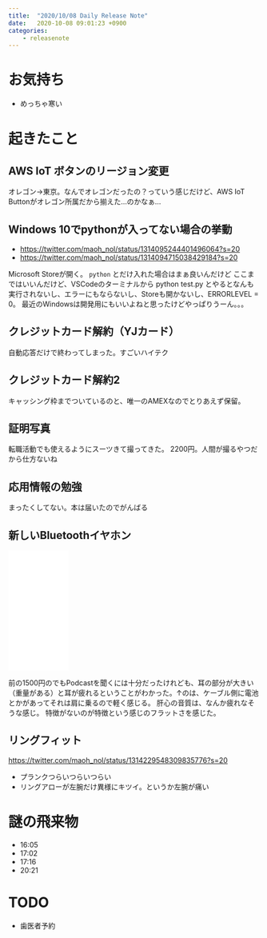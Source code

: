 ```yaml
---
title:  "2020/10/08 Daily Release Note"
date:   2020-10-08 09:01:23 +0900
categories:
	- releasenote
---
```


# お気持ち

* めっちゃ寒い

# 起きたこと

## AWS IoT ボタンのリージョン変更

オレゴン→東京。なんでオレゴンだったの？っていう感じだけど、AWS IoT Buttonがオレゴン所属だから揃えた…のかなぁ…

## Windows 10でpythonが入ってない場合の挙動

* https://twitter.com/maoh_nol/status/1314095244401496064?s=20
* https://twitter.com/maoh_nol/status/1314094715038429184?s=20

Microsoft Storeが開く。 `python` とだけ入れた場合はまぁ良いんだけど
ここまではいいんだけど、VSCodeのターミナルから python test.py とやるとなんも実行されないし、エラーにもならないし、Storeも開かないし、ERRORLEVEL = 0。
最近のWindowsは開発用にもいいよねと思ったけどやっぱりうーん。。。

## クレジットカード解約（YJカード）

自動応答だけで終わってしまった。すごいハイテク

## クレジットカード解約2

キャッシング枠までついているのと、唯一のAMEXなのでとりあえず保留。

## 証明写真

転職活動でも使えるようにスーツきて撮ってきた。 2200円。人間が撮るやつだから仕方ないね

## 応用情報の勉強

まったくしてない。本は届いたのでがんばる

## 新しいBluetoothイヤホン

<iframe style="width:120px;height:240px;" marginwidth="0" marginheight="0" scrolling="no" frameborder="0" src="//rcm-fe.amazon-adsystem.com/e/cm?lt1=_blank&bc1=000000&IS2=1&bg1=FFFFFF&fc1=000000&lc1=0000FF&t=yakumo07-22&language=ja_JP&o=9&p=8&l=as4&m=amazon&f=ifr&ref=as_ss_li_til&asins=B07SR8HSZS&linkId=a2a452049a5ce46c42389563f05c933d"></iframe>

前の1500円のでもPodcastを聞くには十分だったけれども、耳の部分が大きい（重量がある）と耳が疲れるということがわかった。↑のは、ケーブル側に電池とかがあってそれは肩に乗るので軽く感じる。
肝心の音質は、なんか疲れなそうな感じ。 特徴がないのが特徴という感じのフラットさを感じた。

## リングフィット

https://twitter.com/maoh_nol/status/1314229548309835776?s=20

* プランクつらいつらいつらい
* リングアローが左腕だけ異様にキツイ。というか左腕が痛い

# 謎の飛来物

* 16:05
* 17:02
* 17:16
* 20:21

# TODO 

* 歯医者予約
